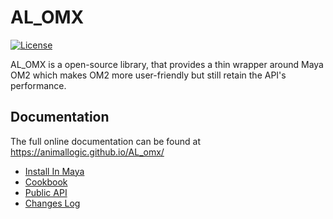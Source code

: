 # AL_OMX

[![License](https://img.shields.io/badge/License-Apache_2.0-blue.svg)](https://opensource.org/licenses/Apache-2.0)


AL_OMX is a open-source library, that provides a thin wrapper around Maya OM2 which makes OM2 more user-friendly but still retain the API's performance.


## Documentation

The full online documentation can be found at https://animallogic.github.io/AL_omx/

- [Install In Maya](https://animallogic.github.io/AL_omx/getting_started/installation.html)
- [Cookbook](https://animallogic.github.io/AL_omx/getting_started/cookbook.html)
- [Public API](https://animallogic.github.io/AL_omx/api/public.html)
- [Changes Log](https://animallogic.github.io/AL_omx/changes.html)
